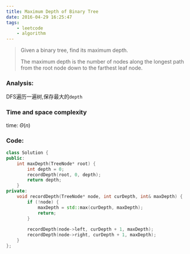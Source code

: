 ```yaml
---
title: Maximum Depth of Binary Tree
date: 2016-04-29 16:25:47
tags: 
    - leetcode
    - algorithm
---
```

>Given a binary tree, find its maximum depth.
>
>The maximum depth is the number of nodes along the longest path from the root node down to the farthest leaf node.

### Analysis:
DFS遍历一遍树,保存最大的`depth`
### Time and space complexity
time: $\Theta (n)$
### Code:
```cpp
class Solution {
public:
    int maxDepth(TreeNode* root) {
        int depth = 0;
        recordDepth(root, 0, depth);
        return depth;
    }
private:
    void recordDepth(TreeNode* node, int curDepth, int& maxDepth) {
        if (!node) {
            maxDepth = std::max(curDepth, maxDepth);
            return;
        }
        
        recordDepth(node->left, curDepth + 1, maxDepth);
        recordDepth(node->right, curDepth + 1, maxDepth);
    }
};
```